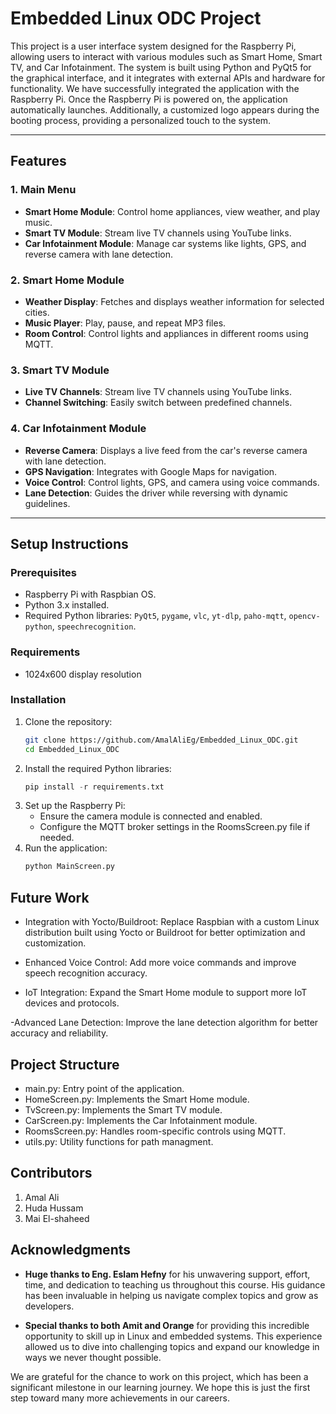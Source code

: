 # Embedded Linux ODC Project

This project is a user interface system designed for the Raspberry Pi, allowing users to interact with various modules such as Smart Home, Smart TV, and Car Infotainment. The system is built using Python and PyQt5 for the graphical interface, and it integrates with external APIs and hardware for functionality.
We have successfully integrated the application with the Raspberry Pi. Once the Raspberry Pi is powered on, the application automatically launches. Additionally, a customized logo appears during the booting process, providing a personalized touch to the system.

---

## Features

### 1. **Main Menu**
   - **Smart Home Module**: Control home appliances, view weather, and play music.
   - **Smart TV Module**: Stream live TV channels using YouTube links.
   - **Car Infotainment Module**: Manage car systems like lights, GPS, and reverse camera with lane detection.

### 2. **Smart Home Module**
   - **Weather Display**: Fetches and displays weather information for selected cities.
   - **Music Player**: Play, pause, and repeat MP3 files.
   - **Room Control**: Control lights and appliances in different rooms using MQTT.

### 3. **Smart TV Module**
   - **Live TV Channels**: Stream live TV channels using YouTube links.
   - **Channel Switching**: Easily switch between predefined channels.

### 4. **Car Infotainment Module**
   - **Reverse Camera**: Displays a live feed from the car's reverse camera with lane detection.
   - **GPS Navigation**: Integrates with Google Maps for navigation.
   - **Voice Control**: Control lights, GPS, and camera using voice commands.
   - **Lane Detection**: Guides the driver while reversing with dynamic guidelines.

---

## Setup Instructions

### Prerequisites
- Raspberry Pi with Raspbian OS.
- Python 3.x installed.
- Required Python libraries: `PyQt5`, `pygame`, `vlc`, `yt-dlp`, `paho-mqtt`, `opencv-python`, `speechrecognition`.

### Requirements
- 1024x600 display resolution

### Installation
1. Clone the repository:
   ```bash
   git clone https://github.com/AmalAliEg/Embedded_Linux_ODC.git
   cd Embedded_Linux_ODC

2. Install the required Python libraries:
    ```python 
    pip install -r requirements.txt
3. Set up the Raspberry Pi:
    - Ensure the camera module is connected and enabled.
    - Configure the MQTT broker settings in the RoomsScreen.py file if needed.
4. Run the application:
    ```python 
    python MainScreen.py

## Future Work
- Integration with Yocto/Buildroot: 
        Replace Raspbian with a custom Linux distribution built using Yocto or Buildroot for better optimization and customization.

- Enhanced Voice Control: 
        Add more voice commands and improve speech recognition accuracy.

- IoT Integration: 
        Expand the Smart Home module to support more IoT devices and protocols.

-Advanced Lane Detection: 
        Improve the lane detection algorithm for better accuracy and reliability.
## Project Structure
- main.py: Entry point of the application.
- HomeScreen.py: Implements the Smart Home module.
- TvScreen.py: Implements the Smart TV module.
- CarScreen.py: Implements the Car Infotainment module.
- RoomsScreen.py: Handles room-specific controls using MQTT.
- utils.py: Utility functions for path managment.

## Contributors
1. Amal Ali
2. Huda Hussam
3. Mai El-shaheed

## Acknowledgments
- **Huge thanks to Eng. Eslam Hefny** for his unwavering support, effort, time, and dedication to teaching us throughout this course. His guidance has been invaluable in helping us navigate complex topics and grow as developers.

- **Special thanks to both Amit and Orange** for providing this incredible opportunity to skill up in Linux and embedded systems. This experience allowed us to dive into challenging topics and expand our knowledge in ways we never thought possible.

We are grateful for the chance to work on this project, which has been a significant milestone in our learning journey. We hope this is just the first step toward many more achievements in our careers.